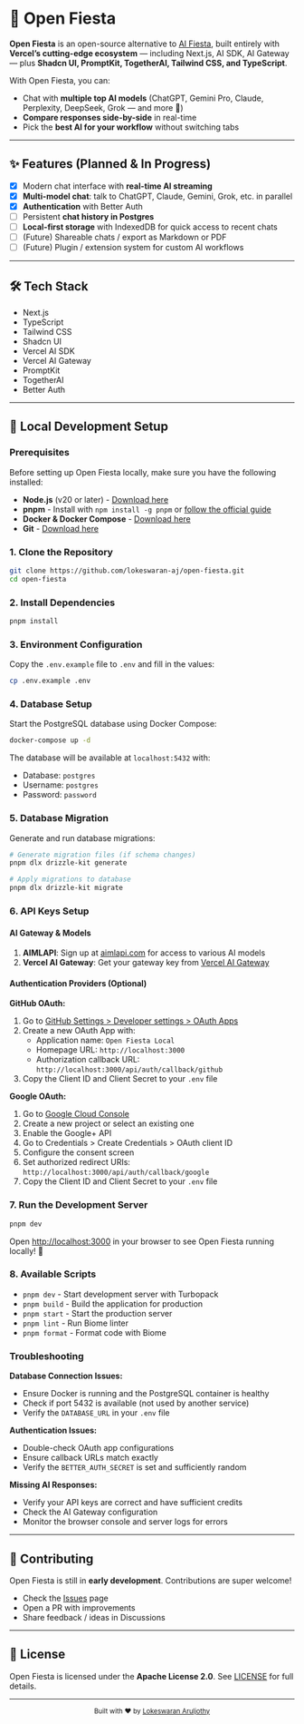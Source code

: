 # 🎉 Open Fiesta

**Open Fiesta** is an open-source alternative to [AI Fiesta](https://aifiesta.ai), built entirely with **Vercel’s cutting-edge ecosystem** — including Next.js, AI SDK, AI Gateway — plus **Shadcn UI, PromptKit, TogetherAI, Tailwind CSS, and TypeScript**.

With Open Fiesta, you can:

- Chat with **multiple top AI models** (ChatGPT, Gemini Pro, Claude, Perplexity, DeepSeek, Grok — and more 🚀)
- **Compare responses side-by-side** in real-time
- Pick the **best AI for your workflow** without switching tabs

---

## ✨ Features (Planned & In Progress)

- [x] Modern chat interface with **real-time AI streaming**
- [x] **Multi-model chat**: talk to ChatGPT, Claude, Gemini, Grok, etc. in parallel
- [x] **Authentication** with Better Auth
- [ ] Persistent **chat history in Postgres**
- [ ] **Local-first storage** with IndexedDB for quick access to recent chats
- [ ] (Future) Shareable chats / export as Markdown or PDF
- [ ] (Future) Plugin / extension system for custom AI workflows

---

## 🛠️ Tech Stack

- Next.js
- TypeScript
- Tailwind CSS
- Shadcn UI
- Vercel AI SDK
- Vercel AI Gateway
- PromptKit
- TogetherAI
- Better Auth

---

## 🚀 Local Development Setup

### Prerequisites

Before setting up Open Fiesta locally, make sure you have the following installed:

- **Node.js** (v20 or later) - [Download here](https://nodejs.org/)
- **pnpm** - Install with `npm install -g pnpm` or [follow the official guide](https://pnpm.io/installation)
- **Docker & Docker Compose** - [Download here](https://www.docker.com/products/docker-desktop)
- **Git** - [Download here](https://git-scm.com/)

### 1. Clone the Repository

```bash
git clone https://github.com/lokeswaran-aj/open-fiesta.git
cd open-fiesta
```

### 2. Install Dependencies

```bash
pnpm install
```

### 3. Environment Configuration

Copy the `.env.example` file to `.env` and fill in the values:

```bash
cp .env.example .env
```

### 4. Database Setup

Start the PostgreSQL database using Docker Compose:

```bash
docker-compose up -d
```

The database will be available at `localhost:5432` with:
- Database: `postgres`
- Username: `postgres` 
- Password: `password`

### 5. Database Migration

Generate and run database migrations:

```bash
# Generate migration files (if schema changes)
pnpm dlx drizzle-kit generate

# Apply migrations to database
pnpm dlx drizzle-kit migrate
```

### 6. API Keys Setup

#### AI Gateway & Models

1. **AIMLAPI**: Sign up at [aimlapi.com](https://aimlapi.com/) for access to various AI models
2. **Vercel AI Gateway**: Get your gateway key from [Vercel AI Gateway](https://vercel.com/docs/ai-gateway)

#### Authentication Providers (Optional)

**GitHub OAuth:**
1. Go to [GitHub Settings > Developer settings > OAuth Apps](https://github.com/settings/applications/new)
2. Create a new OAuth App with:
   - Application name: `Open Fiesta Local`
   - Homepage URL: `http://localhost:3000`
   - Authorization callback URL: `http://localhost:3000/api/auth/callback/github`
3. Copy the Client ID and Client Secret to your `.env` file

**Google OAuth:**
1. Go to [Google Cloud Console](https://console.developers.google.com/)
2. Create a new project or select an existing one
3. Enable the Google+ API
4. Go to Credentials > Create Credentials > OAuth client ID
5. Configure the consent screen
6. Set authorized redirect URIs: `http://localhost:3000/api/auth/callback/google`
7. Copy the Client ID and Client Secret to your `.env` file

### 7. Run the Development Server

```bash
pnpm dev
```

Open [http://localhost:3000](http://localhost:3000) in your browser to see Open Fiesta running locally! 🎉

### 8. Available Scripts

- `pnpm dev` - Start development server with Turbopack
- `pnpm build` - Build the application for production
- `pnpm start` - Start the production server
- `pnpm lint` - Run Biome linter
- `pnpm format` - Format code with Biome

### Troubleshooting

**Database Connection Issues:**
- Ensure Docker is running and the PostgreSQL container is healthy
- Check if port 5432 is available (not used by another service)
- Verify the `DATABASE_URL` in your `.env` file

**Authentication Issues:**
- Double-check OAuth app configurations
- Ensure callback URLs match exactly
- Verify the `BETTER_AUTH_SECRET` is set and sufficiently random

**Missing AI Responses:**
- Verify your API keys are correct and have sufficient credits
- Check the AI Gateway configuration
- Monitor the browser console and server logs for errors

---

## 🤝 Contributing

Open Fiesta is still in **early development**. Contributions are super welcome!

- Check the [Issues](https://github.com/lokeswaran-aj/open-fiesta/issues) page
- Open a PR with improvements
- Share feedback / ideas in Discussions

---

## 📜 License

Open Fiesta is licensed under the **Apache License 2.0**.
See [LICENSE](LICENSE) for full details.

---

<div align="center">
  <sub>Built with ❤️ by <a href="https://lokeswaran.dev">Lokeswaran Aruljothy</a></sub>
</div>

